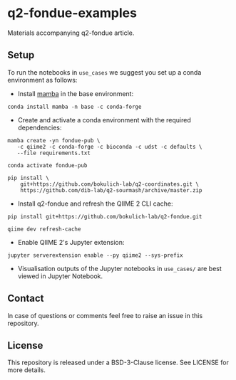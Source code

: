# q2-fondue-examples
Materials accompanying q2-fondue article.

## Setup
To run the notebooks in `use_cases` we suggest you set up a conda environment as follows:

* Install [mamba](https://github.com/mamba-org/mamba) in the base environment:
```shell
conda install mamba -n base -c conda-forge
```
* Create and activate a conda environment with the required dependencies:
```shell
mamba create -yn fondue-pub \
   -c qiime2 -c conda-forge -c bioconda -c udst -c defaults \
   --file requirements.txt
```
```shell
conda activate fondue-pub
```
```shell
pip install \
    git+https://github.com/bokulich-lab/q2-coordinates.git \
    https://github.com/dib-lab/q2-sourmash/archive/master.zip
```

* Install q2-fondue and refresh the QIIME 2 CLI cache:
```shell
pip install git+https://github.com/bokulich-lab/q2-fondue.git

qiime dev refresh-cache
```
* Enable QIIME 2's Jupyter extension:
```shell
jupyter serverextension enable --py qiime2 --sys-prefix
```    
* Visualisation outputs of the Jupyter notebooks in `use_cases/` are best viewed in Jupyter Notebook.     

## Contact

In case of questions or comments feel free to raise an issue in this repository. 


## License

This repository  is released under a BSD-3-Clause license. See LICENSE for more details.
